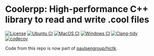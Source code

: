 <!--
Copyright (C) 2022 Roberto Rossini <roberros@uio.no>

SPDX-License-Identifier: MIT
-->

# Coolerpp: High-performance C++ library to read and write .cool files

[![License](https://img.shields.io/badge/license-MIT-green)](./LICENSE)
[![Ubuntu CI](https://github.com/robomics/coolerpp/actions/workflows/ubuntu-ci.yml/badge.svg)](https://github.com/robomics/coolerpp/actions/workflows/ubuntu-ci.yml)
[![MacOS CI](https://github.com/robomics/coolerpp/actions/workflows/macos-ci.yml/badge.svg)](https://github.com/robomics/coolerpp/actions/workflows/macos-ci.yml)
[![Windows CI](https://github.com/robomics/coolerpp/actions/workflows/windows-ci.yml/badge.svg)](https://github.com/robomics/coolerpp/actions/workflows/windows-ci.yml)
[![Clang-tidy](https://github.com/robomics/coolerpp/actions/workflows/run-clang-tidy.yml/badge.svg)](https://github.com/robomics/coolerpp/actions/workflows/run-clang-tidy.yml)
[![codecov](https://codecov.io/gh/robomics/coolerpp/branch/main/graph/badge.svg?token=P7N2ND9CIY)](https://codecov.io/gh/robomics/coolerpp)

Code from this repo is now part of [paulsengroup/hictk](https://github.com/paulsengroup/hictk).
